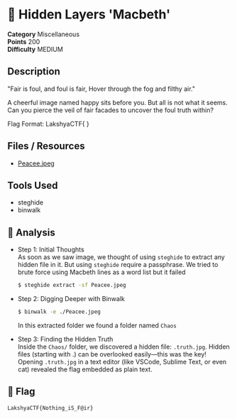 # 🚀 Hidden Layers 'Macbeth'
**Category** Miscellaneous  
**Points** 200  
**Difficulty** MEDIUM

## Description
"Fair is foul, and foul is fair, Hover through the fog and filthy air."

A cheerful image named happy sits before you. But all is not what it seems. Can you pierce the veil of fair facades to uncover the foul truth within?

Flag Format: LakshyaCTF{ }


## Files / Resources
* [Peacee.jpeg](Peacee.jpeg)
## Tools Used
* steghide
* binwalk

## 🧠 Analysis

- Step 1: Initial Thoughts  
As soon as we saw image, we thought of using `steghide` to extract any hidden file in it. But using `steghide` require a passphrase. We tried to brute force using Macbeth lines as a word list but it failed
    ```bash
    $ steghide extract -sf Peacee.jpeg
    ```

- Step 2: Digging Deeper with Binwalk
    ```bash
    $ binwalk -e ./Peacee.jpeg
    ```
    In this extracted folder we found a folder named `Chaos`
- Step 3: Finding the Hidden Truth  
Inside the `Chaos/` folder, we discovered a hidden file: `.truth.jpg`. Hidden files (starting with .) can be overlooked easily—this was the key!
Opening `.truth.jpg` in a text editor (like VSCode, Sublime Text, or even cat) revealed the flag embedded as plain text.

## 🏁 Flag
```bash
LakshyaCTF{Nothing_iS_F@ir}
```
